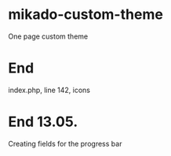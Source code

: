 # mikado-custom-theme
One page custom theme

# End
index.php, line 142, icons

# End 13.05.
Creating fields for the progress bar